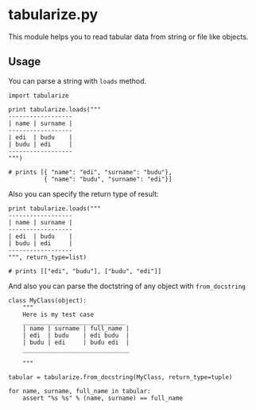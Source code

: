 tabularize.py
=============

This module helps you to read tabular data from string or file like objects.

Usage
-----

You can parse a string with `loads` method.

    import tabularize

    print tabularize.loads("""
    ------------------
    | name | surname |
    ------------------
    | edi  | budu    |
    | budu | edi     |
    ------------------
    """)

    # prints [{ "name": "edi", "surname": "budu"},
              { "name": "budu", "surname": "edi"}]


Also you can specify the return type of result:

    print tabularize.loads("""
    ------------------
    | name | surname |
    ------------------
    | edi  | budu    |
    | budu | edi     |
    ------------------
    """, return_type=list)

    # prints [["edi", "budu"], ["budu", "edi"]]

And also you can parse the doctstring of any object with `from_docstring`

    class MyClass(object):
        """
        Here is my test case
        _____________________________
        | name | surname | full_name |
        | edi  | budu    | edi budu  |
        | budu | edi     | budu edi  |
        ______________________________

        """

    tabular = tabularize.from_docstring(MyClass, return_type=tuple)

    for name, surname, full_name in tabular:
        assert "%s %s" % (name, surname) == full_name

